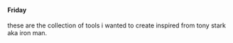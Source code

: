 #### Friday
these are the collection of tools i wanted to create inspired from tony stark aka iron man.

